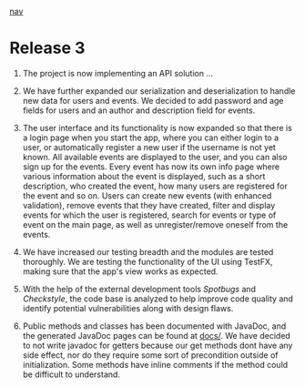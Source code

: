 [nav](../nav.md)

# Release 3

 1. The project is now implementing an API solution ...

 2. We have further expanded our serialization and deserialization to handle new data for users and events. We decided to add password and age fields for users and an author and description field for events. 

 3. The user interface and its functionality is now expanded so that there is a login page when you start the app, where you can either login to a user, or automatically register a new user if the username is not yet known. All available events are displayed to the user, and you can also sign up for the events. Every event has now its own info page where various information about the event is displayed, such as a short description, who created the event, how many users are registered for the event and so on. Users can create new events (with enhanced validation), remove events that they have created, filter and display events for which the user is registered, search for events or type of event on the main page, as well as unregister/remove oneself from the events. 

 4. We have increased our testing breadth and the modules are tested thoroughly. We are testing the functionality of the UI using TestFX, making sure that the app's view works as expected.

 5. With the help of the external development tools *Spotbugs* and *Checkstyle*, the code base is analyzed to help improve code quality and identify potential vulnerabilities along with design flaws.

 6. Public methods and classes has been documented with JavaDoc, and the generated JavaDoc pages can be found at [docs/](../../../docs/). We have decided to not write javadoc for getters because our get methods dont have any side effect, nor do they require some sort of precondition outside of initialization. Some methods have inline comments if the method could be difficult to understand.